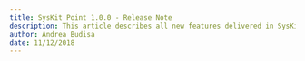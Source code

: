 ```yaml
---
title: SysKit Point 1.0.0 - Release Note
description: This article describes all new features delivered in SysKit Point - 1.0.0.
author: Andrea Budisa
date: 11/12/2018
---
```


